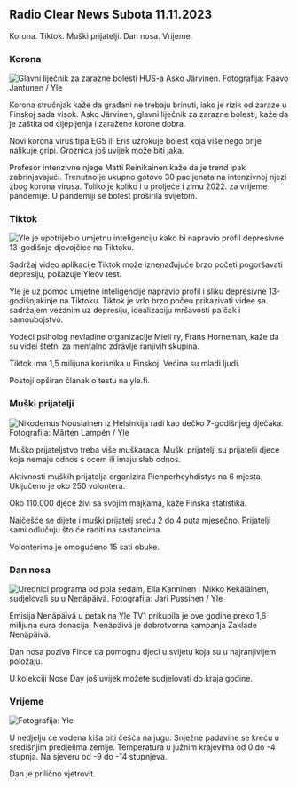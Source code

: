 ## Radio Clear News Subota 11.11.2023

Korona. Tiktok. Muški prijatelji. Dan nosa. Vrijeme.

### Korona

![Glavni liječnik za zarazne bolesti HUS-a Asko Järvinen. Fotografija: Paavo Jantunen / Yle](https://images.cdn.yle.fi/image/upload/c_crop,h_3027,w_5382,x_0,y_311/ar_1.7777777777777777,c_fill,g_faces,h_675,w_1200/dpr_1.0/q_auto:eco/f_auto/fl_lossy/v1699692578/39-1199235654f3bb0eba14)

Korona stručnjak kaže da građani ne trebaju brinuti, iako je rizik od zaraze u Finskoj sada visok. Asko Järvinen, glavni liječnik za zarazne bolesti, kaže da je zaštita od cijepljenja i zaražene korone dobra.

Novi korona virus tipa EG5 ili Eris uzrokuje bolest koja više nego prije nalikuje gripi. Groznica još uvijek može biti jaka.

Profesor intenzivne njege Matti Reinikainen kaže da je trend ipak zabrinjavajući. Trenutno je ukupno gotovo 30 pacijenata na intenzivnoj njezi zbog korona virusa. Toliko je koliko i u proljeće i zimu 2022. za vrijeme pandemije. U pandemiji se bolest proširila svijetom.

### Tiktok

![Yle je upotrijebio umjetnu inteligenciju kako bi napravio profil depresivne 13-godišnje djevojčice na Tiktoku. ](https://images.cdn.yle.fi/image/upload/c_crop,h_2955,w_5255,x_371,y_789/ar_1.7777777777777777,c_fill,g_faces,h_675,w_1200/dpr_1.0/q_auto:eco/f_auto/fl_lossy/v1697625813/39-1187987652fb3e8a7ce7)

Sadržaj video aplikacije Tiktok može iznenađujuće brzo početi pogoršavati depresiju, pokazuje Yleov test.

Yle je uz pomoć umjetne inteligencije napravio profil i sliku depresivne 13-godišnjakinje na Tiktoku. Tiktok je vrlo brzo počeo prikazivati videe sa sadržajem vezanim uz depresiju, idealizaciju mršavosti pa čak i samoubojstvo.

Vodeći psiholog nevladine organizacije Mieli ry, Frans Horneman, kaže da su videi štetni za mentalno zdravlje ranjivih skupina.

Tiktok ima 1,5 milijuna korisnika u Finskoj. Većina su mladi ljudi.

Postoji opširan članak o testu na yle.fi.

### Muški prijatelji

![Nikodemus Nousiainen iz Helsinkija radi kao dečko 7-godišnjeg dječaka. Fotografija: Mårten Lampén / Yle](https://images.cdn.yle.fi/image/upload/c_crop,h_2250,w_4000,x_0,y_150/ar_1.7777777777777777,c_fill,g_faces,h_675,w_1200/dpr_1.0/q_auto:eco/f_auto/fl_lossy/v1699361417/39-1197061654a30293868a)

Muško prijateljstvo treba više muškaraca. Muški prijatelji su prijatelji djece koja nemaju odnos s ocem ili imaju slab odnos.

Aktivnosti muških prijatelja organizira Pienperheyhdistys na 6 mjesta. Uključeno je oko 250 volontera.

Oko 110.000 djece živi sa svojim majkama, kaže Finska statistika.

Najčešće se dijete i muški prijatelj sreću 2 do 4 puta mjesečno. Prijatelji sami odlučuju što će raditi na sastancima.

Volonterima je omogućeno 15 sati obuke.

### Dan nosa

![Urednici programa od pola sedam, Ella Kanninen i Mikko Kekäläinen, sudjelovali su u Nenäpäivä. Fotografija: Jari Pussinen / Yle](https://images.cdn.yle.fi/image/upload/c_crop,h_3125,w_5557,x_0,y_126/ar_1.7777777777777777,c_fill,g_faces,h_675,w_1200/dpr_1.0/q_auto:eco/f_auto/fl_lossy/v1699531130/39-1198130654cc7a81d6f6)

Emisija Nenäpäivä u petak na Yle TV1 prikupila je ove godine preko 1,6 milijuna eura donacija. Nenäpäivä je dobrotvorna kampanja Zaklade Nenäpäivä.

Dan nosa poziva Fince da pomognu djeci u svijetu koja su u najranjivijem položaju.

U kolekciji Nose Day još uvijek možete sudjelovati do kraja godine.

### Vrijeme

![ Fotografija: Yle](https://images.cdn.yle.fi/image/upload/c_crop,h_1080,w_1919,x_0,y_0/ar_1.7777777777777777,c_fill,g_faces,h_675,w_1200/dpr_1.0/q_auto:eco/f_auto/fl_lossy/v1699717391/39-1199335654fa0f0a84d5)

U nedjelju će vodena kiša biti češća na jugu. Snježne padavine se kreću u središnjim predjelima zemlje. Temperatura u južnim krajevima od 0 do -4 stupnja. Na sjeveru od -9 do -14 stupnjeva.

Dan je prilično vjetrovit.